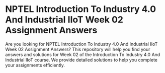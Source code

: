 # NPTEL Introduction To Industry 4.0 And Industrial IIoT Week 02 Assignment Answers

Are you looking for NPTEL Introduction To Industry 4.0 And Industrial IIoT Week 02 Assignment Answers? This repository will help you find your answers and solutions for Week 02 of the Introduction To Industry 4.0 And Industrial IIoT course. We provide detailed solutions to help you complete your assignments efficiently.